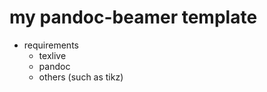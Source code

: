 # my pandoc-beamer template

- requirements 
    - texlive
    - pandoc
    - others (such as tikz)

